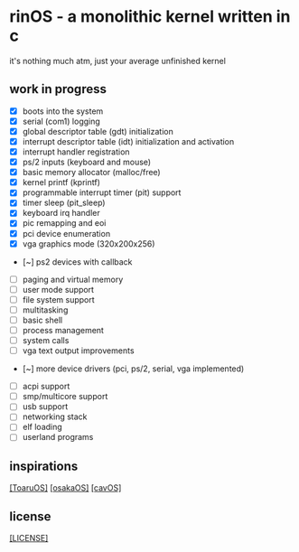# rinOS - a monolithic kernel written in c
it's nothing much atm, just your average unfinished kernel

## work in progress
- [x] boots into the system
- [x] serial (com1) logging
- [x] global descriptor table (gdt) initialization
- [x] interrupt descriptor table (idt) initialization and activation
- [x] interrupt handler registration
- [x] ps/2 inputs (keyboard and mouse)
- [x] basic memory allocator (malloc/free)
- [x] kernel printf (kprintf)
- [x] programmable interrupt timer (pit) support
- [x] timer sleep (pit_sleep)
- [x] keyboard irq handler
- [x] pic remapping and eoi
- [x] pci device enumeration
- [x] vga graphics mode (320x200x256)
- [~] ps2 devices with callback
- [ ] paging and virtual memory
- [ ] user mode support
- [ ] file system support
- [ ] multitasking
- [ ] basic shell
- [ ] process management
- [ ] system calls
- [ ] vga text output improvements
- [~] more device drivers (pci, ps/2, serial, vga implemented)
- [ ] acpi support
- [ ] smp/multicore support
- [ ] usb support
- [ ] networking stack
- [ ] elf loading
- [ ] userland programs

## inspirations
[[ToaruOS]](https://github.com/klange/toaruos) [[osakaOS]](https://github.com/pac-ac/osakaOS) [[cavOS]](https://github.com/malwarepad/cavOS)

## license
[[LICENSE]](LICENSE)
